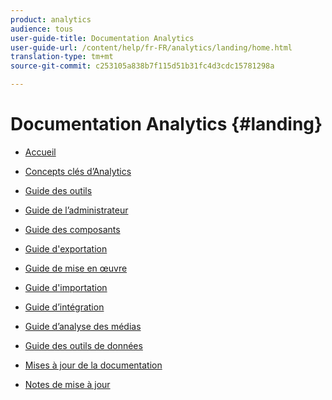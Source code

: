```yaml
---
product: analytics
audience: tous
user-guide-title: Documentation Analytics
user-guide-url: /content/help/fr-FR/analytics/landing/home.html
translation-type: tm+mt
source-git-commit: c253105a838b7f115d51b31fc4d3cdc15781298a

---
```



# Documentation Analytics {#landing}

+ [Accueil](home.md)
* [Concepts clés d’Analytics](an-key-concepts.md)
* [Guide des outils](https://docs.adobe.com/content/help/en/analytics/analyze/home.html)
* [Guide de l’administrateur](https://docs.adobe.com/content/help/en/analytics/admin/home.html)
* [Guide des composants](https://docs.adobe.com/content/help/en/analytics/components/home.html)
* [Guide d'exportation](https://docs.adobe.com/content/help/en/analytics/export/home.html)
* [Guide de mise en œuvre](https://docs.adobe.com/content/help/en/analytics/implementation/home.html)
* [Guide d'importation](https://docs.adobe.com/content/help/en/analytics/import/home.html)
* [Guide d’intégration](https://docs.adobe.com/content/help/en/analytics/integration/home.html)
* [Guide d’analyse des médias](https://docs.adobe.com/content/help/en/media-analytics/using/media-overview.html)
* [Guide des outils de données](https://docs.adobe.com/content/help/en/data-workbench/using/home.html)

* [Mises à jour de la documentation](doc-updates.md)
* [Notes de mise à jour](https://docs.adobe.com/content/help/en/release-notes/experience-cloud/current.html)


<!--
+ Analytics Guides{#analytics-guides}
  * [Analytics Analyze Guide](https://docs.adobe.com/content/help/en/analytics/analyze/home.html)
  * [Admin Guide](https://docs.adobe.com/content/help/en/analytics/admin/home.html)
  * [Components Guide](https://docs.adobe.com/content/help/en/analytics/components/home.html)
  * [Export Guide](https://docs.adobe.com/content/help/en/analytics/export/home.html)
  * [Implementation Guide](https://docs.adobe.com/content/help/en/analytics/implementation/home.html)
  * [Import Guide](https://docs.adobe.com/content/help/en/analytics/import/home.html)
  * [Integration Guide](https://docs.adobe.com/content/help/en/analytics/integration/home.html)
-->
